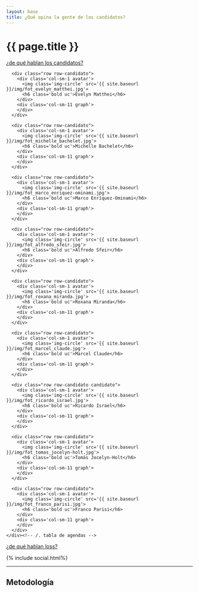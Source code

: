 ```yaml
---
layout: base
title: ¿Qué opina la gente de los candidatos?
---
```


<div class='row'>
  <div class='col-sm-7'>
    <h1 class='thin orange'>{{ page.title }}</h1>
  </div>
  <div class='col-sm-5 tright'>
    <a class='next-question' href='{{ site.baseurl }}/de-que-hablan'>
      <span class='question'>¿de qué hablan los candidatos?</span> <i class='icon-arrow-right'></i>
    </a>
  </div>
</div>

<div class='row'>
  <div class='col-md-12 air-top'>
    <div class='tabla-comparativa'>

      <div class="row row-candidato">
        <div class='col-sm-1 avatar'>
          <img class='img-circle' src='{{ site.baseurl }}/img/fot_evelyn_matthei.jpg'>
          <h6 class='bold uc'>Evelyn Matthei</h6>
        </div>
        <div class='col-sm-11 graph'>
        </div>
      </div>

      <div class="row row-candidato">
        <div class='col-sm-1 avatar'>
          <img class='img-circle' src='{{ site.baseurl }}/img/fot_michelle_bachelet.jpg'>
          <h6 class='bold uc'>Michelle Bachelet</h6>
        </div>
        <div class='col-sm-11 graph'>
        </div>
      </div>

      <div class="row row-candidato">
        <div class='col-sm-1 avatar'>
          <img class='img-circle' src='{{ site.baseurl }}/img/fot_marco_enriquez-ominami.jpg'>
          <h6 class='bold uc'>Marco Enríquez-Ominami</h6>
        </div>
        <div class='col-sm-11 graph'>
        </div>
      </div>

      <div class="row row-candidato">
        <div class='col-sm-1 avatar'>
          <img class='img-circle' src='{{ site.baseurl }}/img/fot_alfredo_sfeir.jpg'>
          <h6 class='bold uc'>Alfredo Sfeir</h6>
        </div>
        <div class='col-sm-11 graph'>
        </div>
      </div>

      <div class="row row-candidato">
        <div class='col-sm-1 avatar'>
          <img class='img-circle' src='{{ site.baseurl }}/img/fot_roxana_miranda.jpg'>
          <h6 class='bold uc'>Roxana Miranda</h6>
        </div>
        <div class='col-sm-11 graph'>
        </div>
      </div>

      <div class="row row-candidato">
        <div class='col-sm-1 avatar'>
          <img class='img-circle' src='{{ site.baseurl }}/img/fot_marcel_claude.jpg'>
          <h6 class='bold uc'>Marcel Claude</h6>
        </div>
        <div class='col-sm-11 graph'>
        </div>
      </div>

      <div class="row row-candidato candidato">
        <div class='col-sm-1 avatar'>
          <img class='img-circle' src='{{ site.baseurl }}/img/fot_ricardo_israel.jpg'>
          <h6 class='bold uc'>Ricardo Israel</h6>
        </div>
        <div class='col-sm-11 graph'>
        </div>
      </div>

      <div class="row row-candidato">
        <div class='col-sm-1 avatar'>
          <img class='img-circle' src='{{ site.baseurl }}/img/fot_tomas_jocelyn-holt.jpg'>
          <h6 class='bold uc'>Tomás Jocelyn-Holt</h6>
        </div>
        <div class='col-sm-11 graph'>
        </div>
      </div>

      <div class="row row-candidato">
        <div class='col-sm-1 avatar'>
          <img class='img-circle' src='{{ site.baseurl }}/img/fot_franco_parisi.jpg'>
          <h6 class='bold uc'>Franco Parisi</h6>
        </div>
        <div class='col-sm-11 graph'>
        </div>
      </div>
    </div><!-- /. tabla de agendas -->
  </div>
</div>

<div class='row'>
  <div class='col-sm-12 tright'>
    <a class='next-question' href='{{ site.baseurl }}/de-que-hablan'>
      <span class='question'>¿de qué hablan loss?</span> <i class='icon-arrow-right'></i>
    </a>
  </div>
</div>

{% include social.html%}

<hr id='metodo'>
<h2 class='air-top orange thin'>Metodología</h2>
<div class='row'>
  <div class='col-sm-6'>
  </div>
  <div class='col-sm-6'>
  </div>
</div>

